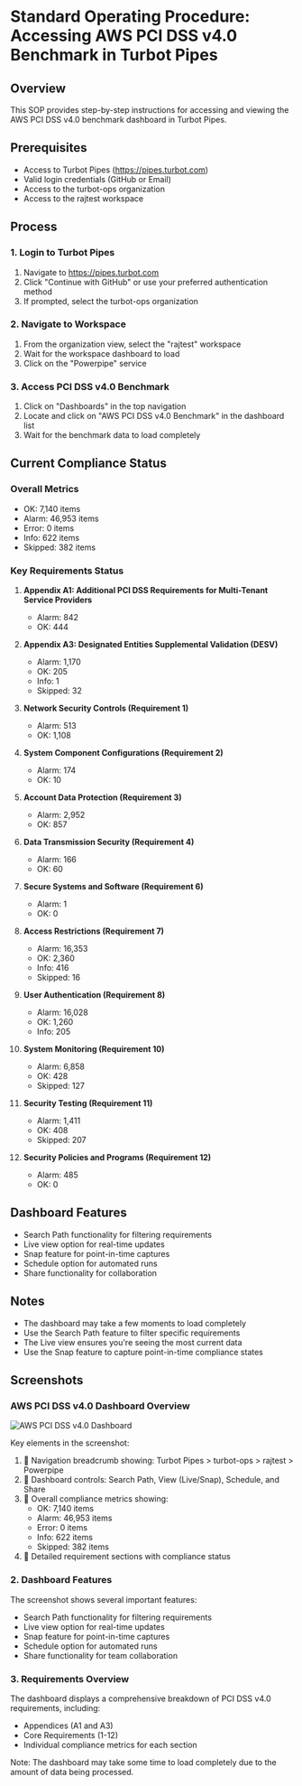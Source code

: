 # Standard Operating Procedure: Accessing AWS PCI DSS v4.0 Benchmark in Turbot Pipes

## Overview
This SOP provides step-by-step instructions for accessing and viewing the AWS PCI DSS v4.0 benchmark dashboard in Turbot Pipes.

## Prerequisites
- Access to Turbot Pipes (https://pipes.turbot.com)
- Valid login credentials (GitHub or Email)
- Access to the turbot-ops organization
- Access to the rajtest workspace

## Process

### 1. Login to Turbot Pipes
1. Navigate to https://pipes.turbot.com
2. Click "Continue with GitHub" or use your preferred authentication method
3. If prompted, select the turbot-ops organization

### 2. Navigate to Workspace
1. From the organization view, select the "rajtest" workspace
2. Wait for the workspace dashboard to load
3. Click on the "Powerpipe" service

### 3. Access PCI DSS v4.0 Benchmark
1. Click on "Dashboards" in the top navigation
2. Locate and click on "AWS PCI DSS v4.0 Benchmark" in the dashboard list
3. Wait for the benchmark data to load completely

## Current Compliance Status

### Overall Metrics
- OK: 7,140 items
- Alarm: 46,953 items
- Error: 0 items
- Info: 622 items
- Skipped: 382 items

### Key Requirements Status

1. **Appendix A1: Additional PCI DSS Requirements for Multi-Tenant Service Providers**
   - Alarm: 842
   - OK: 444

2. **Appendix A3: Designated Entities Supplemental Validation (DESV)**
   - Alarm: 1,170
   - OK: 205
   - Info: 1
   - Skipped: 32

3. **Network Security Controls (Requirement 1)**
   - Alarm: 513
   - OK: 1,108

4. **System Component Configurations (Requirement 2)**
   - Alarm: 174
   - OK: 10

5. **Account Data Protection (Requirement 3)**
   - Alarm: 2,952
   - OK: 857

6. **Data Transmission Security (Requirement 4)**
   - Alarm: 166
   - OK: 60

7. **Secure Systems and Software (Requirement 6)**
   - Alarm: 1
   - OK: 0

8. **Access Restrictions (Requirement 7)**
   - Alarm: 16,353
   - OK: 2,360
   - Info: 416
   - Skipped: 16

9. **User Authentication (Requirement 8)**
   - Alarm: 16,028
   - OK: 1,260
   - Info: 205

10. **System Monitoring (Requirement 10)**
    - Alarm: 6,858
    - OK: 428
    - Skipped: 127

11. **Security Testing (Requirement 11)**
    - Alarm: 1,411
    - OK: 408
    - Skipped: 207

12. **Security Policies and Programs (Requirement 12)**
    - Alarm: 485
    - OK: 0

## Dashboard Features
- Search Path functionality for filtering requirements
- Live view option for real-time updates
- Snap feature for point-in-time captures
- Schedule option for automated runs
- Share functionality for collaboration

## Notes
- The dashboard may take a few moments to load completely
- Use the Search Path feature to filter specific requirements
- The Live view ensures you're seeing the most current data
- Use the Snap feature to capture point-in-time compliance states

## Screenshots

### AWS PCI DSS v4.0 Dashboard Overview
![AWS PCI DSS v4.0 Dashboard](images/pci-dss-dashboard.png)

Key elements in the screenshot:
1. 🔴 Navigation breadcrumb showing: Turbot Pipes > turbot-ops > rajtest > Powerpipe
2. 🔴 Dashboard controls: Search Path, View (Live/Snap), Schedule, and Share
3. 🔴 Overall compliance metrics showing:
   - OK: 7,140 items
   - Alarm: 46,953 items
   - Error: 0 items
   - Info: 622 items
   - Skipped: 382 items
4. 🔴 Detailed requirement sections with compliance status

### 2. Dashboard Features
The screenshot shows several important features:
- Search Path functionality for filtering requirements
- Live view option for real-time updates
- Snap feature for point-in-time captures
- Schedule option for automated runs
- Share functionality for team collaboration

### 3. Requirements Overview
The dashboard displays a comprehensive breakdown of PCI DSS v4.0 requirements, including:
- Appendices (A1 and A3)
- Core Requirements (1-12)
- Individual compliance metrics for each section

Note: The dashboard may take some time to load completely due to the amount of data being processed.